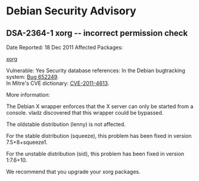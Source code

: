 
Debian Security Advisory
========================


DSA-2364-1 xorg -- incorrect permission check
---------------------------------------------



Date Reported:
18 Dec 2011
Affected Packages:

[xorg](https://packages.debian.org/src:xorg)

Vulnerable:
Yes
Security database references:
In the Debian bugtracking system: [Bug 652249](https://bugs.debian.org/cgi-bin/bugreport.cgi?bug=652249).  
In Mitre's CVE dictionary: [CVE-2011-4613](https://security-tracker.debian.org/tracker/CVE-2011-4613).  

More information:

The Debian X wrapper enforces that the X server can only be started from
a console. vladz discovered that this wrapper could be bypassed.


The oldstable distribution (lenny) is not affected.


For the stable distribution (squeeze), this problem has been fixed in
version 7.5+8+squeeze1.


For the unstable distribution (sid), this problem has been fixed in
version 1:7.6+10.


We recommend that you upgrade your xorg packages.





